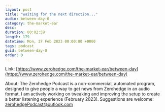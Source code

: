 ```yaml
---
layout: post
title: "waiting for the next direction..."
audio: between-day-0
category: the-market-ear
desc: 
duration: 00:02:59
length: 179
datetime: Mon, 27 Feb 2023 00:00:00 +0000
tags: podcast
guid: between-day-0
order: 0
---
```



Link: [https://www.zerohedge.com/the-market-ear/between-day](https://www.zerohedge.com/the-market-ear/between-day)

About: The Zerohedge Podcast is a non-commercial, automated program, designed to give people a way to get news from Zerohedge in an audio format.  I am actively working on tweaking and improving the setup to create a better listening experience (February 2023).  Suggestions are welcome: [zerohedgePodcast@outlook.com](mailto:zerohedgePodcast@outlook.com)
